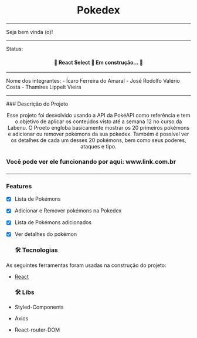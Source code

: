 
<h1 align="center">Pokedex</h1>

<hr/>
Seja bem vinda (o)! 
<hr/>
Status: 
<h4 align="center"> 
	🚧  React Select 🚀 Em construção...  🚧
</h4>

<hr/>
Nome dos integrantes: 
- Ícaro Ferreira do Amaral
- José Rodolfo Valério Costa
- Thamires Lippelt Vieira
<hr/>
### Descrição do Projeto
<p align="center">
  Esse projeto foi desvolvido usando a API da PokéAPI como referência e tem o objetivo de aplicar 
  os conteúdos visto até a semana 12 no curso da Labenu.
    O Proeto engloba basicamente mostrar os 20 primeiros pokémons e adicionar ou remover pokémons da sua pokedex. 
    Também é possível ver os detalhes de cada um desses 20 pokémons, bem como seus poderes, ataques e tipo.
</p>

<h3>Você pode ver ele funcionando por aqui: www.link.com.br <h3>
<hr/>
  
### Features
-[x] Lista de Pokémons
-[x] Adicionar e Remover pokémons na Pokedex
-[x] Lista de Pokémons adicionados
-[x] Ver detalhes do pokémon

  ### 🛠 Tecnologias

As seguintes ferramentas foram usadas na construção do projeto:

- [React](https://pt-br.reactjs.org/)
  
  ### 🛠 Libs
- Styled-Components
- Axios
- React-router-DOM
  
  
  
  
